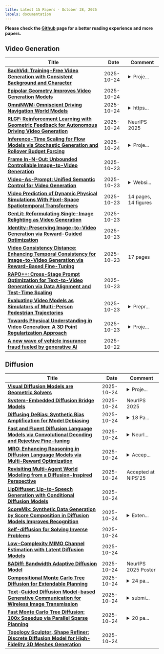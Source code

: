 ```yaml
---
title: Latest 15 Papers - October 28, 2025
labels: documentation
---
```

**Please check the [Github](https://github.com/zezhishao/MTS_Daily_ArXiv) page for a better reading experience and more papers.**

## Video Generation
| **Title** | **Date** | **Comment** |
| --- | --- | --- |
| **[BachVid: Training-Free Video Generation with Consistent Background and Character](http://arxiv.org/abs/2510.21696v1)** | 2025-10-24 | <details><summary>Proje...</summary><p>Project page: https://wolfball.github.io/bachvid</p></details> |
| **[Epipolar Geometry Improves Video Generation Models](http://arxiv.org/abs/2510.21615v1)** | 2025-10-24 |  |
| **[OmniNWM: Omniscient Driving Navigation World Models](http://arxiv.org/abs/2510.18313v3)** | 2025-10-24 | <details><summary>https...</summary><p>https://arlo0o.github.io/OmniNWM/</p></details> |
| **[RLGF: Reinforcement Learning with Geometric Feedback for Autonomous Driving Video Generation](http://arxiv.org/abs/2509.16500v2)** | 2025-10-24 | NeurIPS 2025 |
| **[Inference-Time Scaling for Flow Models via Stochastic Generation and Rollover Budget Forcing](http://arxiv.org/abs/2503.19385v5)** | 2025-10-24 | <details><summary>Proje...</summary><p>Project page: https://flow-inference-time-scaling.github.io/ (NeurIPS 2025)</p></details> |
| **[Frame In-N-Out: Unbounded Controllable Image-to-Video Generation](http://arxiv.org/abs/2505.21491v2)** | 2025-10-23 |  |
| **[Video-As-Prompt: Unified Semantic Control for Video Generation](http://arxiv.org/abs/2510.20888v1)** | 2025-10-23 | <details><summary>Websi...</summary><p>Website: https://bytedance.github.io/Video-As-Prompt</p></details> |
| **[Video Prediction of Dynamic Physical Simulations With Pixel-Space Spatiotemporal Transformers](http://arxiv.org/abs/2510.20807v1)** | 2025-10-23 | 14 pages, 14 figures |
| **[GenLit: Reformulating Single-Image Relighting as Video Generation](http://arxiv.org/abs/2412.11224v4)** | 2025-10-23 |  |
| **[Identity-Preserving Image-to-Video Generation via Reward-Guided Optimization](http://arxiv.org/abs/2510.14255v3)** | 2025-10-23 |  |
| **[Video Consistency Distance: Enhancing Temporal Consistency for Image-to-Video Generation via Reward-Based Fine-Tuning](http://arxiv.org/abs/2510.19193v2)** | 2025-10-23 | 17 pages |
| **[RAPO++: Cross-Stage Prompt Optimization for Text-to-Video Generation via Data Alignment and Test-Time Scaling](http://arxiv.org/abs/2510.20206v1)** | 2025-10-23 |  |
| **[Evaluating Video Models as Simulators of Multi-Person Pedestrian Trajectories](http://arxiv.org/abs/2510.20182v1)** | 2025-10-23 | <details><summary>Prepr...</summary><p>Preprint, under review</p></details> |
| **[Towards Physical Understanding in Video Generation: A 3D Point Regularization Approach](http://arxiv.org/abs/2502.03639v2)** | 2025-10-23 | <details><summary>Proje...</summary><p>Project Page: \url{https://snap-research.github.io/PointVidGen/}</p></details> |
| **[A new wave of vehicle insurance fraud fueled by generative AI](http://arxiv.org/abs/2510.19957v1)** | 2025-10-22 |  |

## Diffusion
| **Title** | **Date** | **Comment** |
| --- | --- | --- |
| **[Visual Diffusion Models are Geometric Solvers](http://arxiv.org/abs/2510.21697v1)** | 2025-10-24 | <details><summary>Proje...</summary><p>Project page: https://kariander1.github.io/visual-geo-solver/</p></details> |
| **[System-Embedded Diffusion Bridge Models](http://arxiv.org/abs/2506.23726v2)** | 2025-10-24 | NeurIPS 2025 |
| **[Diffusing DeBias: Synthetic Bias Amplification for Model Debiasing](http://arxiv.org/abs/2502.09564v5)** | 2025-10-24 | <details><summary>18 Pa...</summary><p>18 Pages, 9 Figures; Accepted at NeurIPS2025 (Poster)</p></details> |
| **[Fast and Fluent Diffusion Language Models via Convolutional Decoding and Rejective Fine-tuning](http://arxiv.org/abs/2509.15188v3)** | 2025-10-24 | <details><summary>NeurI...</summary><p>NeurIPS 2025 spotlight</p></details> |
| **[MRO: Enhancing Reasoning in Diffusion Language Models via Multi-Reward Optimization](http://arxiv.org/abs/2510.21473v1)** | 2025-10-24 | <details><summary>Accep...</summary><p>Accepted by NeurIPS 2025</p></details> |
| **[Revisiting Multi-Agent World Modeling from a Diffusion-Inspired Perspective](http://arxiv.org/abs/2505.20922v2)** | 2025-10-24 | Accepted at NIPS'25 |
| **[LipDiffuser: Lip-to-Speech Generation with Conditional Diffusion Models](http://arxiv.org/abs/2505.11391v3)** | 2025-10-24 |  |
| **[ScoreMix: Synthetic Data Generation by Score Composition in Diffusion Models Improves Recognition](http://arxiv.org/abs/2506.10226v2)** | 2025-10-24 | <details><summary>Exten...</summary><p>Extended version of ICMLw25 Oral</p></details> |
| **[Self-diffusion for Solving Inverse Problems](http://arxiv.org/abs/2510.21417v1)** | 2025-10-24 |  |
| **[Low-Complexity MIMO Channel Estimation with Latent Diffusion Models](http://arxiv.org/abs/2510.21386v1)** | 2025-10-24 |  |
| **[BADiff: Bandwidth Adaptive Diffusion Model](http://arxiv.org/abs/2510.21366v1)** | 2025-10-24 | NeurIPS 2025 Poster |
| **[Compositional Monte Carlo Tree Diffusion for Extendable Planning](http://arxiv.org/abs/2510.21361v1)** | 2025-10-24 | <details><summary>24 pa...</summary><p>24 pages, 4 figures, NeurIPS 25 Spotlight</p></details> |
| **[Text-Guided Diffusion Model-based Generative Communication for Wireless Image Transmission](http://arxiv.org/abs/2510.21299v1)** | 2025-10-24 | <details><summary>submi...</summary><p>submitted to IEEE journal</p></details> |
| **[Fast Monte Carlo Tree Diffusion: 100x Speedup via Parallel Sparse Planning](http://arxiv.org/abs/2506.09498v4)** | 2025-10-24 | <details><summary>20 pa...</summary><p>20 pages, 6 figures, NeurIPS 25 Spotlight</p></details> |
| **[Topology Sculptor, Shape Refiner: Discrete Diffusion Model for High-Fidelity 3D Meshes Generation](http://arxiv.org/abs/2510.21264v1)** | 2025-10-24 |  |

